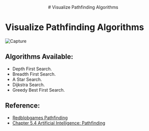 <p align="center">
# Visualize Pathfinding Algorithms
</p>

# Visualize Pathfinding Algorithms

![Capture](https://user-images.githubusercontent.com/49046616/143917920-d3c541db-25f5-4e94-80f1-50f9c8128bde.PNG)

## Algorithms Available:
-  Depth First Search.
-  Breadth First Search.
-  A Star Search.
-  Dijkstra Search.
-  Greedy Best First Search.

## Reference:
- [Redblobgames Pathfinding](https://www.redblobgames.com/pathfinding/a-star/introduction.html)
- [Chapter 5.4 Artificial Intelligence: Pathfinding](https://www.sci.brooklyn.cuny.edu/~meyer/CISC3600/Materials/5_4AIPathfinding.pdf)


